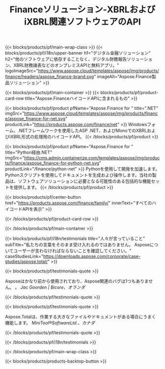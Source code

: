 ﻿---
title: Financeソリューション-XBRLおよびiXBRL関連ソフトウェアのAPI 
weight: 30
url: /ja/
description: 連結財務諸表などを作成するための拡張可能なビジネスレポート言語XBRLおよびiXBRL形式を処理するためのハイコードAPIと無料アプリ
---
{{< blocks/products/pf/main-wrap-class >}}
{{< blocks/products/pf/i18n/upper-banner h1="デジタル金融ソリューション" h2="他のソフトウェアに依存することなく、デジタル財務報告ソリューション、XBRL財務諸表などのオンプレミスAPIと無料アプリ。" logoImageSrc="https://www.aspose.cloud/templates/aspose/img/products/finance/headers/aspose_finance-brand.svg" imageAlt="Aspose.Finance製品ソリューション" >}}

{{< blocks/products/pf/main-container >}}
{{< blocks/products/pf/product-card-row title="Aspose.FinanceハイコードAPIに含まれるもの" >}}

{{< blocks/products/pf/product pfName="Aspose.Finance for " title=".NET" imgSrc="https://www.aspose.cloud/templates/aspose/img/products/finance/aspose_finance-for-net.svg" productLink="https://products.aspose.com/finance/net" >}}
Windowsフォーム、.NETフレームワークを使用したASP .NET、およびMonoでのXBRLおよびiXBRL形式の処理用のハイコードAPI。
{{< /blocks/products/pf/product >}}

{{< blocks/products/pf/product pfName="Aspose.Finance for " title="Python経由.NET" imgSrc="https://cms.admin.containerize.com/templates/aspose/img/products/finance/aspose_finance-for-python-net.svg" productLink="/finance/python-net" >}}
Pythonを使用して開発を加速します。 Pythonスクリプトを使用してドキュメントを生成および操作します。当社の製品は、ソフトウェアソリューションに必要となる可能性のある包括的な機能セットを提供します。
{{< /blocks/products/pf/product >}}

{{< blocks/products/pf/center-button href="https://products.aspose.com/finance/family/" innerText="すべてのハイコードAPIを表示" >}}

{{< /blocks/products/pf/product-card-row >}}

{{< /blocks/products/pf/main-container >}}

{{< blocks/products/pf/i18n/testimonials title="人々が言っていること" subTitle="私たちの言葉をそのまま受け入れるのではありません。 Asposeについてユーザーが言わなければならないことを確認してください。" caseStudiesLink="https://downloads.aspose.com/corporate/case-studies/aspose.total/" >}}

{{< blocks/products/pf/testimonials-quote >}}
<p class="first">
 Asposeはかなり前から使用されており、Aspose関連のバグは1つもありません。 。
 <em>
  Jac Goorden | Bicore、オランダ
 </em>
</p>

{{< /blocks/products/pf/testimonials-quote >}}

{{< blocks/products/pf/testimonials-quote >}}
<p class="second">
 Aspose.Totalは、作業する大きなファイルやドキュメントがある場合にうまく機能します。
 <em>
  MiniTool®SoftwareLtd.、カナダ
 </em>
</p>

{{< /blocks/products/pf/testimonials-quote >}}

{{< /blocks/products/pf/i18n/testimonials >}}

{{< /blocks/products/pf/main-wrap-class >}}

{{< blocks/products/products-backtop-button >}}